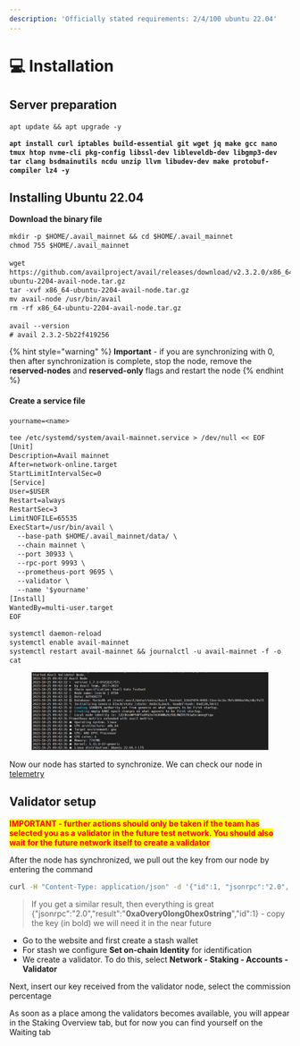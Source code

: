 ```yaml
---
description: 'Officially stated requirements: 2/4/100 ubuntu 22.04'
---
```


# 💻 Installation



## Server preparation

```shell
apt update && apt upgrade -y
```

<pre class="language-shell"><code class="lang-shell"><strong>apt install curl iptables build-essential git wget jq make gcc nano tmux htop nvme-cli pkg-config libssl-dev libleveldb-dev libgmp3-dev tar clang bsdmainutils ncdu unzip llvm libudev-dev make protobuf-compiler lz4 -y
</strong></code></pre>

## Installing Ubuntu 22.04

**Download the binary file**

```shell
mkdir -p $HOME/.avail_mainnet && cd $HOME/.avail_mainnet
chmod 755 $HOME/.avail_mainnet

wget https://github.com/availproject/avail/releases/download/v2.3.2.0/x86_64-ubuntu-2204-avail-node.tar.gz
tar -xvf x86_64-ubuntu-2204-avail-node.tar.gz
mv avail-node /usr/bin/avail
rm -rf x86_64-ubuntu-2204-avail-node.tar.gz

avail --version
# avail 2.3.2-5b22f419256
```



{% hint style="warning" %}
**Important** - if you are synchronizing with 0, then after synchronization is complete, stop the node, remove the r**eserved-nodes** and **reserved-only** flags and restart the node
{% endhint %}

#### Create a service file

```
yourname=<name>
```

```shell
tee /etc/systemd/system/avail-mainnet.service > /dev/null << EOF
[Unit]
Description=Avail mainnet
After=network-online.target
StartLimitIntervalSec=0
[Service]
User=$USER
Restart=always
RestartSec=3
LimitNOFILE=65535
ExecStart=/usr/bin/avail \
  --base-path $HOME/.avail_mainnet/data/ \
  --chain mainnet \
  --port 30933 \
  --rpc-port 9993 \
  --prometheus-port 9695 \
  --validator \
  --name '$yourname'
[Install]
WantedBy=multi-user.target
EOF
```

```shell
systemctl daemon-reload
systemctl enable avail-mainnet
systemctl restart avail-mainnet && journalctl -u avail-mainnet -f -o cat
```

<figure><img src="../../.gitbook/assets/image (57).png" alt=""><figcaption></figcaption></figure>

Now our node has started to synchronize. We can check our node in [telemetry](https://telemetry.avail.tools/#/0xd12003ac837853b062aaccca5ce87ac4838c48447e41db4a3dcfb5bf312350c6)

## Validator setup

<mark style="color:red;">**IMPORTANT - further actions should only be taken if the team has selected you as a validator in the future test network. You should also wait for the future network itself to create a validator**</mark>



After the node has synchronized, we pull out the key from our node by entering the command

```bash
curl -H "Content-Type: application/json" -d '{"id":1, "jsonrpc":"2.0", "method": "author_rotateKeys", "params":[]}' http://localhost:9993
```

> If you get a similar result, then everything is great {"jsonrpc":"2.0","result":"**0xa0very0long0hex0string**","id":1} - copy the key (in bold) we will need it in the near future



* Go to the website and first create a stash wallet
* For stash we configure **Set on-chain Identity** for identification
* We create a validator. To do this, select **Network - Staking - Accounts - Validator**

Next, insert our key received from the validator node, select the commission percentage

As soon as a place among the validators becomes available, you will appear in the Staking Overview tab, but for now you can find yourself on the Waiting tab
